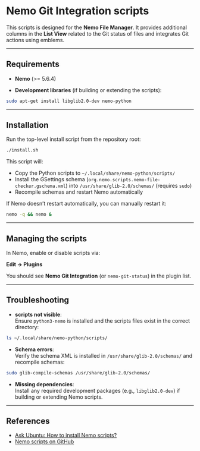 # Nemo Git Integration scripts

This scripts is designed for the **Nemo File Manager**. It provides additional columns in the **List View** related to the Git status of files and integrates Git actions using emblems.

---

## Requirements

- **Nemo** (>= 5.6.4)  

- **Development libraries** (if building or extending the scripts):

```bash
sudo apt-get install libglib2.0-dev nemo-python
```

---

## Installation

Run the top-level install script from the repository root:

```bash
./install.sh
```

This script will:

- Copy the Python scripts to `~/.local/share/nemo-python/scripts/`  
- Install the GSettings schema (`org.nemo.scripts.nemo-file-checker.gschema.xml`) into `/usr/share/glib-2.0/schemas/` (requires `sudo`)  
- Recompile schemas and restart Nemo automatically  

If Nemo doesn’t restart automatically, you can manually restart it:

```bash
nemo -q && nemo &
```

---

## Managing the scripts

In Nemo, enable or disable scripts via:  

**Edit → Plugins**

You should see **Nemo Git Integration** (or `nemo-git-status`) in the plugin list.

---

## Troubleshooting

- **scripts not visible**:  
  Ensure `python3-nemo` is installed and the scripts files exist in the correct directory:

```bash
ls ~/.local/share/nemo-python/scripts/
```

- **Schema errors**:  
  Verify the schema XML is installed in `/usr/share/glib-2.0/schemas/` and recompile schemas:

```bash
sudo glib-compile-schemas /usr/share/glib-2.0/schemas/
```

- **Missing dependencies**:  
  Install any required development packages (e.g., `libglib2.0-dev`) if building or extending Nemo scripts.

---

## References

- [Ask Ubuntu: How to install Nemo scripts?](https://askubuntu.com/questions/824719/how-to-install-nemo-scripts)  
- [Nemo scripts on GitHub](https://github.com/linuxmint/nemo-scripts)

